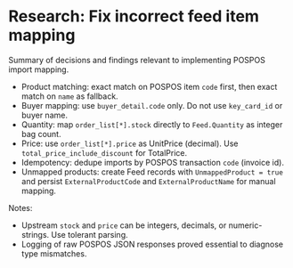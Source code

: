 # Research: Fix incorrect feed item mapping

Summary of decisions and findings relevant to implementing POSPOS import mapping.

- Product matching: exact match on POSPOS item `code` first, then exact match on `name` as fallback.
- Buyer mapping: use `buyer_detail.code` only. Do not use `key_card_id` or buyer name.
- Quantity: map `order_list[*].stock` directly to `Feed.Quantity` as integer bag count.
- Price: use `order_list[*].price` as UnitPrice (decimal). Use `total_price_include_discount` for TotalPrice.
- Idempotency: dedupe imports by POSPOS transaction `code` (invoice id).
- Unmapped products: create Feed records with `UnmappedProduct = true` and persist `ExternalProductCode` and `ExternalProductName` for manual mapping.

Notes:
- Upstream `stock` and `price` can be integers, decimals, or numeric-strings. Use tolerant parsing.
- Logging of raw POSPOS JSON responses proved essential to diagnose type mismatches.
